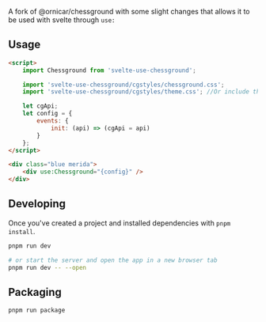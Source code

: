 A fork of @ornicar/chessground with some slight changes that allows it to be used with svelte through `use:`

## Usage

```html
<script>
	import Chessground from 'svelte-use-chessground';

	import 'svelte-use-chessground/cgstyles/chessground.css';
	import 'svelte-use-chessground/cgstyles/theme.css'; //Or include the styles in any other way

	let cgApi;
	let config = {
		events: {
			init: (api) => (cgApi = api)
		}
	};
</script>

<div class="blue merida">
	<div use:Chessground="{config}" />
</div>
```

## Developing

Once you've created a project and installed dependencies with `pnpm install`.

```bash
pnpm run dev

# or start the server and open the app in a new browser tab
pnpm run dev -- --open
```

## Packaging

```bash
pnpm run package
```
